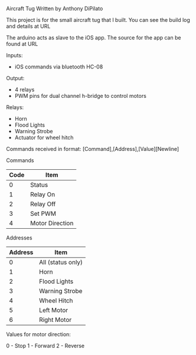 Aircraft Tug
Written by Anthony DiPilato

This project is for the small aircraft tug that I built.
You can see the build log and details at URL

The arduino acts as slave to the iOS app. The source for the app can be found at URL

Inputs:
- iOS commands via bluetooth HC-08

Output:
- 4 relays
- PWM pins for dual channel h-bridge to control motors

Relays:
- Horn
- Flood Lights
- Warning Strobe
- Actuator for wheel hitch

Commands received in format:
[Command],[Address],[Value][Newline]

Commands

| Code | Item |
| --- | --- |
| 0	| Status |
| 1	| Relay On |
| 2	| Relay Off |
| 3	| Set PWM |
| 4	| Motor Direction |


Addresses

| Address | Item |
| --- | ---	|
| 0 | All (status only) |
| 1 | Horn |
| 2 | Flood Lights |
| 3 | Warning Strobe |
| 4 | Wheel Hitch |
| 5 | Left Motor |
| 6 | Right Motor |

Values for motor direction:

0 - Stop
1 - Forward
2 - Reverse